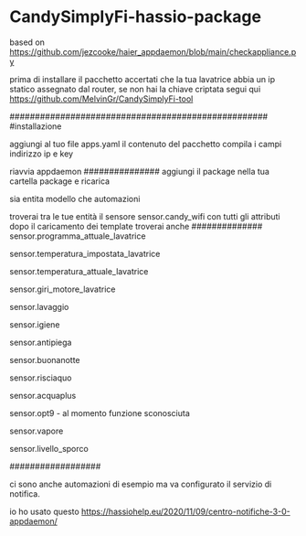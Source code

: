 # CandySimplyFi-hassio-package


based on https://github.com/jezcooke/haier_appdaemon/blob/main/checkappliance.py

prima di installare il pacchetto accertati che la tua lavatrice abbia un ip statico assegnato dal router,
se non hai la chiave criptata segui qui https://github.com/MelvinGr/CandySimplyFi-tool

###################################################
#installazione

aggiungi al tuo file apps.yaml il contenuto del pacchetto
compila i campi indirizzo ip e key

riavvia appdaemon
###############
aggiungi il package nella tua cartella package e ricarica 

sia entita modello che automazioni

troverai tra le tue entità il sensore sensor.candy_wifi con tutti gli attributi
dopo il caricamento dei template troverai anche 
##############
sensor.programma_attuale_lavatrice

sensor.temperatura_impostata_lavatrice

sensor.temperatura_attuale_lavatrice

sensor.giri_motore_lavatrice

sensor.lavaggio

sensor.igiene

sensor.antipiega

sensor.buonanotte

sensor.risciaquo

sensor.acquaplus

sensor.opt9   - al momento funzione sconosciuta

sensor.vapore

sensor.livello_sporco

##################

ci sono anche automazioni di esempio ma va configurato il servizio di notifica. 

io ho usato questo https://hassiohelp.eu/2020/11/09/centro-notifiche-3-0-appdaemon/

